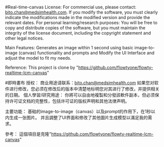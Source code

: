 #Real-time-canvas
License: For commercial use, please contact: bito.chan@medsimhealth.com. If you modify the software, you must clearly indicate the modifications made in the modified version and provide the relevant dates. For personal learning/research purposes: You will be free to copy and distribute copies of the software, but you must maintain the integrity of the license document, including the copyright statement and other legal notices.

Main Features: Generates an image within 1 second using basic image-to-image (canvas) functionality and prompts and Modify the UI Interface and adjust the model to fit my needs.

Reference: This project is clone by "https://github.com/flowtyone/flowty-realtime-lcm-canvas" 

#即時畫布
授权： 商业用途请联系：bito.chan@medsimhealth.com 如果您对软件进行修改，您必须在修改后的版本中清楚地标明您对其进行了修改，并提供相关的日期。 個人學習/研究用途： 你將可以自由地複製和分發該軟件副本，但必须保持许可证文档的完整性，包括许可证的版权声明和其他法律声明。

主要功能： 基础的image-to-image（canvas）以及prompt的作用下，在1秒以内生成一张图片。
          并且調整了UI界面和修改了其他圖片生成模型以滿足我的需求。

參考： 這個項目是克隆"https://github.com/flowtyone/flowty-realtime-lcm-canvas" 